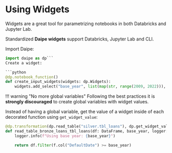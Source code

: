 # Using Widgets

Widgets are a great tool for parametrizing notebooks in both Databricks and Jupyter Lab.

Standardized **Daipe widgets** support Databricks, Jupyter Lab and CLI.

Import Daipe: 

```python
import daipe as dp```
Create a widget:

```python
@dp.notebook_function()
def create_input_widgets(widgets: dp.Widgets):
    widgets.add_select("base_year", list(map(str, range(2009, 2022))), "2015", "Base year")
```

!!! warning "No more global variables"
    Following the best practices it is **strongly discouraged** to create global variables with widget values. 

Instead of having a global variable, get the value of a widget inside of each decorated function using `get_widget_value`:

```python
@dp.transformation(dp.read_table("silver.tbl_loans"), dp.get_widget_value("base_year"), display=True)
def read_table_bronze_loans_tbl_loans(df: DataFrame, base_year, logger: Logger):
    logger.info(f"Using base year: {base_year}")

    return df.filter(f.col("DefaultDate") >= base_year)
```
